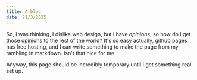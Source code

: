 ```yaml
---
title: A-blog
date: 21/3/2025
---
```

So, I was thinking, I dislike web design, but I have *opinions*, so how do I get those opinions to the rest of the world?
It's so easy actually, github pages has free hosting, and I can write something to make the page from my rambling in markdown.
Isn't that nice for me.

Anyway, this page should be incredibly temporary until I get something real set up.


